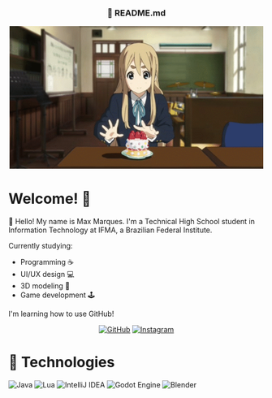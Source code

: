 <h3 align="center">🍰 README.md</h3>

<p align="center">
    <img src="k-on_cake.gif" alt="Banner" width="500" height="auto">
</p>

# Welcome! 👋

📌 Hello! My name is Max Marques. I'm a Technical High School student in Information Technology at IFMA, a Brazilian Federal Institute.


Currently studying:
- Programming ☕
- UI/UX design 💻
- 3D modeling 🧊
- Game development 🕹️

I'm learning how to use GitHub! 

<p align="center">
    <a href="https://github.com/duqmax" target="_blank"><img alt="GitHub" src="https://img.shields.io/badge/-@DuqMax-181717?style=flat-square&logo=GitHub&logoColor=white"></a>
    <a href="https://www.instagram.com/marqusbr/" target="_blank"><img alt="Instagram" src="https://img.shields.io/badge/Instagram-E4405F?style=flat-square&logo=instagram&logoColor=white"></a>
</p>

# 🧰 Technologies
![Java](https://img.shields.io/badge/java-%23ED8B00.svg?style=for-the-badge&logo=openjdk&logoColor=white)
![Lua](https://img.shields.io/badge/lua-%232C2D72.svg?style=for-the-badge&logo=lua&logoColor=white)
![IntelliJ IDEA](https://img.shields.io/badge/IntelliJIDEA-000000.svg?style=for-the-badge&logo=intellij-idea&logoColor=white)
![Godot Engine](https://img.shields.io/badge/GODOT-%23FFFFFF.svg?style=for-the-badge&logo=godot-engine)
![Blender](https://img.shields.io/badge/blender-%23F5792A.svg?style=for-the-badge&logo=blender&logoColor=white)

